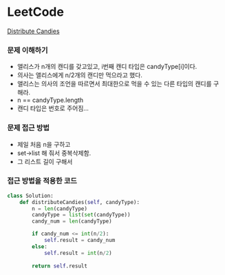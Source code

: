# LeetCode
[Distribute Candies](https://leetcode.com/explore/challenge/card/march-leetcoding-challenge-2021/588/week-1-march-1st-march-7th/3657/)

### 문제 이해하기
- 앨리스가 n개의 캔디를 갖고있고, i번째 캔디 타입은 candyType[i]이다.
- 의사는 앨리스에게 n/2개의 캔디만 먹으라고 했다.
- 앨리스는 의사의 조언을 따르면서 최대한으로 먹을 수 있는 다른 타입의 캔디를 구해라.
- n == candyType.length
- 캔디 타입은 번호로 주어짐... 

### 문제 접근 방법
- 제일 처음 n을 구하고
- set->list 해 줘서 중복삭제함.
- 그 리스트 길이 구해서

### 접근 방법을 적용한 코드
```python
class Solution:
    def distributeCandies(self, candyType):
        n = len(candyType)
        candyType = list(set(candyType))
        candy_num = len(candyType)

        if candy_num <= int(n/2):
            self.result = candy_num
        else:
            self.result = int(n/2)
        
        return self.result

```